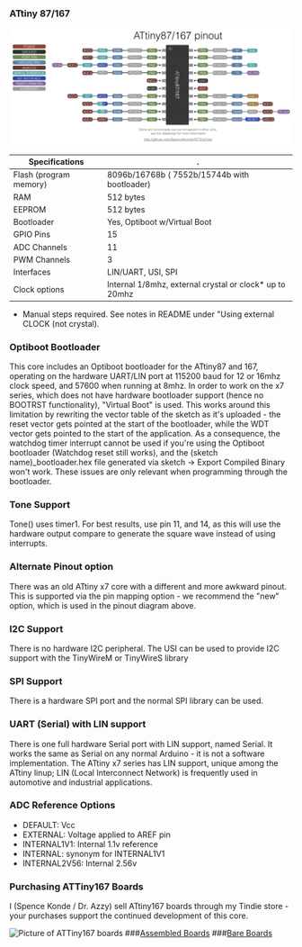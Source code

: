 ### ATtiny 87/167
![x7 pin mapping](Pinout_x7.jpg "Arduino Pin Mapping for ATtiny x7 series")

 Specifications |  .
------------ | -------------
Flash (program memory)   | 8096b/16768b ( 7552b/15744b with bootloader)
RAM  | 512 bytes
EEPROM | 512 bytes
Bootloader | Yes, Optiboot w/Virtual Boot
GPIO Pins | 15
ADC Channels | 11
PWM Channels | 3
Interfaces | LIN/UART, USI, SPI
Clock options | Internal 1/8mhz, external crystal or clock* up to 20mhz

* Manual steps required. See notes in README under "Using external CLOCK (not crystal).

### Optiboot Bootloader
This core includes an Optiboot bootloader for the ATtiny87 and 167, operating on the hardware UART/LIN port at 115200 baud for 12 or 16mhz clock speed, and 57600 when running at 8mhz. In order to work on the x7 series, which does not have hardware bootloader support (hence no BOOTRST functionality), "Virtual Boot" is used. This works around this limitation by rewriting the vector table of the sketch as it's uploaded - the reset vector gets pointed at the start of the bootloader, while the WDT vector gets pointed to the start of the application. As a consequence, the watchdog timer interrupt cannot be used if you're using the Optiboot bootloader (Watchdog reset still works), and the (sketch name)_bootloader.hex file generated via sketch -> Export Compiled Binary won't work. These issues are only relevant when programming through the bootloader.

### Tone Support
Tone() uses timer1. For best results, use pin 11, and 14, as this will use the hardware output compare to generate the square wave instead of using interrupts.

### Alternate Pinout option
There was an old ATtiny x7 core with a different and more awkward pinout. This is supported via the pin mapping option - we recommend the "new" option, which is used in the pinout diagram above.

### I2C Support
There is no hardware I2C peripheral. The USI can be used to provide I2C support with the TinyWireM or TinyWireS library

### SPI Support
There is a hardware SPI port and the normal SPI library can be used.

### UART (Serial) with LIN support
There is one full hardware Serial port with LIN support, named Serial. It works the same as Serial on any normal Arduino - it is not a software implementation. The ATtiny x7 series has LIN support, unique among the ATtiny linup; LIN (Local Interconnect Network) is frequently used in automotive and industrial applications.

### ADC Reference Options
* DEFAULT: Vcc
* EXTERNAL: Voltage applied to AREF pin
* INTERNAL1V1: Internal 1.1v reference
* INTERNAL: synonym for INTERNAL1V1
* INTERNAL2V56: Internal 2.56v

### Purchasing ATTiny167 Boards
I (Spence Konde / Dr. Azzy) sell ATtiny167 boards through my Tindie store - your purchases support the continued development of this core.

![Picture of ATTiny167 boards](https://d3s5r33r268y59.cloudfront.net/77443/products/thumbs/2016-04-19T01:35:24.770Z-AZB7_Asy.png.855x570_q85_pad_rcrop.png)
###[Assembled Boards](https://www.tindie.com/products/DrAzzy/attiny-861-or-167-development-board-assembled/)
###[Bare Boards](https://www.tindie.com/products/DrAzzy/attiny-16787861461261-breakout-bare-board/)

